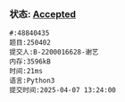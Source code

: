 ### 状态: [Accepted](http://dsbpython.openjudge.cn/dspythonbook/solution/48840435/)
```
#:48840435
题目:250402
提交人:B-2200016628-谢艺
内存:3596kB
时间:21ms
语言:Python3
提交时间:2025-04-07 13:24:00
```